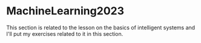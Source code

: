 # MachineLearning2023
This section is related to the lesson on the basics of intelligent systems and I'll put my exercises related to it in this section. 
